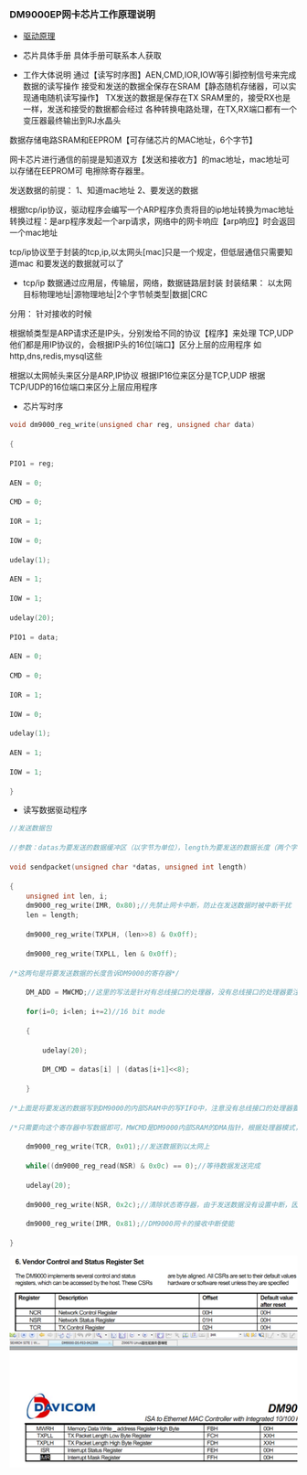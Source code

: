### DM9000EP网卡芯片工作原理说明
- [驱动原理](https://blog.csdn.net/b02330224/article/details/7895724)
- 芯片具体手册
具体手册可联系本人获取

- 工作大体说明
通过【读写时序图】AEN,CMD,IOR,IOW等引脚控制信号来完成数据的读写操作
接受和发送的数据全保存在SRAM【静态随机存储器，可以实现通电随机读写操作】
TX发送的数据是保存在TX SRAM里的，接受RX也是一样，发送和接受的数据都会经过
各种转换电路处理，在TX,RX端口都有一个变压器最终输出到RJ水晶头


数据存储电路SRAM和EEPROM【可存储芯片的MAC地址，6个字节】

网卡芯片进行通信的前提是知道双方【发送和接收方】的mac地址，mac地址可以存储在EEPROM可
电擦除寄存器里。

发送数据的前提：
1、知道mac地址
2、要发送的数据

根据tcp/ip协议，驱动程序会编写一个ARP程序负责将目的ip地址转换为mac地址
转换过程：是arp程序发起一个arp请求，网络中的网卡响应【arp响应】时会返回一个mac地址

tcp/ip协议至于封装的tcp,ip,以太网头[mac]只是一个规定，但低层通信只需要知道mac
和要发送的数据就可以了

- tcp/ip
数据通过应用层，传输层，网络，数据链路层封装
封装结果：
以太网目标物理地址|源物理地址|2个字节帧类型|数据|CRC

分用：
针对接收的时候

根据帧类型是ARP请求还是IP头，分别发给不同的协议【程序】来处理
TCP,UDP他们都是用IP协议的，会根据IP头的16位[端口】区分上层的应用程序
如http,dns,redis,mysql这些

根据以太网帧头来区分是ARP,IP协议
根据IP16位来区分是TCP,UDP
根据TCP/UDP的16位端口来区分上层应用程序

- 芯片写时序
```c
void dm9000_reg_write(unsigned char reg, unsigned char data)

{

PIO1 = reg;

AEN = 0;

CMD = 0;

IOR = 1;

IOW = 0;

udelay(1);

AEN = 1;

IOW = 1;

udelay(20);

PIO1 = data;

AEN = 0;

CMD = 0;

IOR = 1;

IOW = 0;

udelay(1);

AEN = 1;

IOW = 1;

}
```
- 读写数据驱动程序
```c
//发送数据包

//参数：datas为要发送的数据缓冲区（以字节为单位），length为要发送的数据长度（两个字节）。

void sendpacket(unsigned char *datas, unsigned int length)

{
    unsigned int len, i;
    dm9000_reg_write(IMR, 0x80);//先禁止网卡中断，防止在发送数据时被中断干扰
    len = length;

    dm9000_reg_write(TXPLH, (len>>8) & 0x0ff);

    dm9000_reg_write(TXPLL, len & 0x0ff);

/*这两句是将要发送数据的长度告诉DM9000的寄存器*/

    DM_ADD = MWCMD;//这里的写法是针对有总线接口的处理器，没有总线接口的处理器要注意加上时序。

    for(i=0; i<len; i+=2)//16 bit mode

    {

        udelay(20);

        DM_CMD = datas[i] | (datas[i+1]<<8);

    }

/*上面是将要发送的数据写到DM9000的内部SRAM中的写FIFO中，注意没有总线接口的处理器要加上适当的时序*/

/*只需要向这个寄存器中写数据即可，MWCMD是DM9000内部SRAM的DMA指针，根据处理器模式，写后自动增加*/

    dm9000_reg_write(TCR, 0x01);//发送数据到以太网上

    while((dm9000_reg_read(NSR) & 0x0c) == 0);//等待数据发送完成

    udelay(20);

    dm9000_reg_write(NSR, 0x2c);//清除状态寄存器，由于发送数据没有设置中断，因此不必处理中断标志位

    dm9000_reg_write(IMR, 0x81);//DM9000网卡的接收中断使能

}
```
![一些寄存器说明](TCR.png)
![一些寄存器说明](IMR.png)